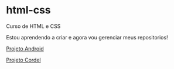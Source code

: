 # html-css
 Curso de HTML e CSS

Estou aprendendo a criar e agora vou gerenciar meus repositorios!

<a href='https://leonardotomisaki.github.io/projeto-android/'>Projeto Android</a>

<a href= 'https://leonardotomisaki.github.io/projeto-cordel/'>Projeto Cordel</a>